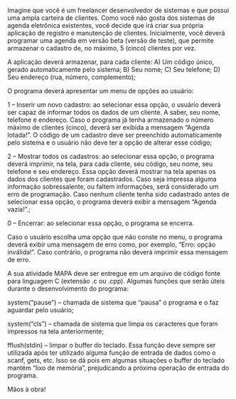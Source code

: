 Imagine que você é um freelancer desenvolvedor de sistemas e que possui uma ampla carteira de clientes. Como você não gosta dos sistemas de agenda eletrônica existentes, você decide que irá criar sua própria aplicação de registro e manutenção de clientes. Inicialmente, você deverá programar uma agenda em versão beta (versão de teste), que permite armazenar o cadastro de, no máximo, 5 (cinco) clientes por vez.

A aplicação deverá armazenar, para cada cliente:
A) Um código único, gerado automaticamente pelo sistema;
B) Seu nome;
C) Seu telefone;
D) Seu endereço (rua, número, complemento);

O programa deverá apresentar um menu de opções ao usuário:

1 – Inserir um novo cadastro: ao selecionar essa opção, o usuário deverá ser capaz de informar todos os dados de um cliente. A saber, seu nome, telefone e endereço. Caso o programa já tenha armazenado o número máximo de clientes (cinco), deverá ser exibida a mensagem “Agenda lotada!”. O código de um cadastro deve ser preenchido automaticamente pelo sistema e o usuário não deve ter a opção de alterar esse código;

2 – Mostrar todos os cadastros: ao selecionar essa opção, o programa deverá imprimir, na tela, para cada cliente, seu código, seu nome, seu telefone e seu endereço. Essa opção deverá mostrar na tela apenas os dados dos clientes que foram cadastrados. Caso seja impressa alguma informação sobressalente, ou faltem informações, será considerado um erro de programação. Caso nenhum cliente tenha sido cadastrado antes de selecionar essa opção, o programa deverá exibir a mensagem “Agenda vazia!”.;

0 – Encerrar: ao selecionar essa opção, o programa se encerra.

Caso o usuário escolha uma opção que não conste no menu, o programa deverá exibir uma mensagem de erro como, por exemplo, “Erro: opção inválida!”. Caso contrário, o programa não deverá imprimir essa mensagem de erro.

A sua atividade MAPA deve ser entregue em um arquivo de código fonte para linguagem C (extensão .c ou .cpp).
Algumas funções que serão úteis durante o desenvolvimento do programa:

system(“pause”) – chamada de sistema que “pausa” o programa e o faz aguardar pelo usuário;

system(“cls”) – chamada de sistema que limpa os caracteres que foram impressos na tela anteriormente;

fflush(stdin) – limpar o buffer do teclado. Essa função deve sempre ser utilizada após ter utilizado alguma função de entrada de dados como o scanf, gets, etc. Isso se dá pois em algumas situações o buffer do teclado mantém “lixo de memória”, prejudicando a próxima operação de entrada do programa.

Mãos à obra!
